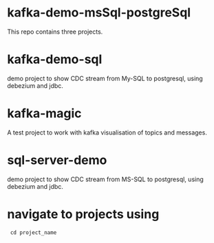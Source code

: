 # kafka-demo-msSql-postgreSql
This repo contains three projects.
# kafka-demo-sql
demo project to show CDC stream from My-SQL to postgresql, using debezium and jdbc.
# kafka-magic
A test project to work with kafka visualisation of topics and messages.
# sql-server-demo
demo project to show CDC stream from MS-SQL to postgresql, using debezium and jdbc. <Important>
# navigate to projects using 
```
 cd project_name
```

